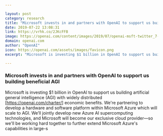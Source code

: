 ```yaml
---

layout: post
category: research
title: "Microsoft invests in and partners with OpenAI to support us building beneficial AGI"
date: 2019-07-22 13:08:31
link: https://vrhk.co/2JKcFFB
image: https://openai.com/content/images/2019/07/openai-msft-twitter_7-21b-1.jpg
domain: openai.com
author: "OpenAI"
icon: https://openai.com/assets/images/favicon.png
excerpt: "Microsoft is investing $1 billion in OpenAI to support us building artificial general intelligence (AGI) with widely distributed [<https://openai.com/charter/>] economic benefits. We're partnering to develop a hardware and software platform within Microsoft Azure which will scale to AGI. We’ll jointly develop new Azure AI supercomputing technologies, and Microsoft will become our exclusive cloud provider—so we'll be working hard together to further extend Microsoft Azure's capabilities in large-s"

---
```


### Microsoft invests in and partners with OpenAI to support us building beneficial AGI

Microsoft is investing $1 billion in OpenAI to support us building artificial general intelligence (AGI) with widely distributed [<https://openai.com/charter/>] economic benefits. We're partnering to develop a hardware and software platform within Microsoft Azure which will scale to AGI. We’ll jointly develop new Azure AI supercomputing technologies, and Microsoft will become our exclusive cloud provider—so we'll be working hard together to further extend Microsoft Azure's capabilities in large-s